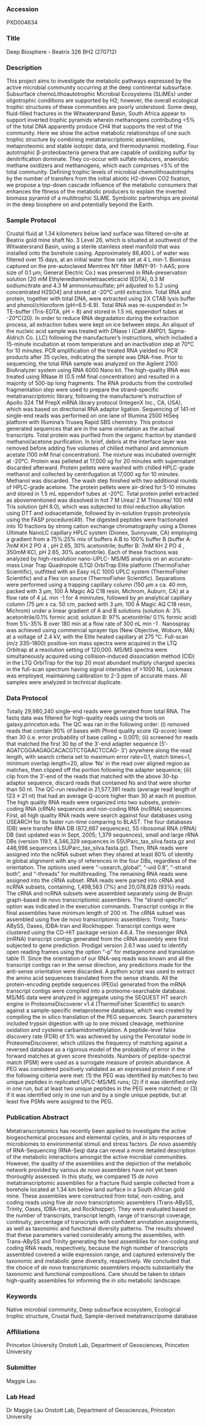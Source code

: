 ### Accession
PXD004634

### Title
Deep Biosphere - Beatrix 326 BH2 (270712)

### Description
This project aims to investigate the metabolic pathways expressed by the active microbial community occurring at the deep continental subsurface. Subsurface chemoLithoautotrophic Microbial Ecosystems (SLiMEs) under oligotrophic conditions are supported by H2; however, the overall ecological trophic structures of these communities are poorly understood. Some deep, fluid-filled fractures in the Witwatersrand Basin, South Africa appear to support inverted trophic pyramids wherein methanogens contributing <5% of the total DNA apparently produce CH4 that supports the rest of the community. Here we show the active metabolic relationships of one such trophic structure by combining metatranscriptomic assemblies, metaproteomic and stable isotopic data, and thermodynamic modeling. Four autotrophic β-proteobacteria genera that are capable of oxidizing sulfur by denitrification dominate. They co-occur with sulfate reducers, anaerobic methane oxidizers and methanogens, which each comprises <5% of the total community. Defining trophic levels of microbial chemolithoautotrophs by the number of transfers from the initial abiotic H2-driven CO2 fixation, we propose a top-down cascade influence of the metabolic consumers that enhances the fitness of the metabolic producers to explain the inverted biomass pyramid of a multitrophic SLiME. Symbiotic partnerships are pivotal in the deep biosphere on and potentially beyond the Earth.

### Sample Protocol
Crustal fluid at 1.34 kilometers below land surface was filtered on-site at Beatrix gold mine shaft No. 3 Level 26, which is situated at southwest of the Witwatersrand Basin, using a sterile stainless steel manifold that was installed onto the borehole casing. Approximately 86,400 L of water was filtered over 15 days, at an initial water flow rate set at 4 L min-1. Biomass captured on the pre-autoclaved Memtrex NY filter (MNY-91- 1-AAS; pore size of 0.1 μm; General Electric Co.) was preserved in RNA-preservation solution [20 mM Ethylenediaminetetraaceticacid (EDTA), 0.3 M sodiumcitrate and 4.3 M ammoniumsulfate; pH adjusted to 5.2 using concentrated H2SO4] and stored at -20°C until extraction. Total RNA and protein, together with total DNA, were extracted using 2X CTAB lysis buffer and phenol/chloroform (pH=6.5-6.9). Total RNA was re-suspended in 1× TE-buffer (Tris-EDTA, pH = 8) and stored in 1.5 mL eppendorf tubes at -20°C(20). In order to reduce RNA degradation during the extraction process, all extraction tubes were kept on ice between steps. An aliquot of the nucleic acid sample was treated with DNase I (Cat# AMPD1; Sigma-Aldrich Co. LLC) following the manufacturer’s instructions, which included a 15-minute incubation at room temperature and an inactivation step at 70°C for 10 minutes. PCR amplification of the treated RNA yielded no PCR products after 35 cycles, indicating the sample was DNA-free. Prior to sequencing, the total RNA sample was analyzed on the Agilent 2100 BioAnalyzer system using RNA 6000 Nano kit. The high-quality RNA was treated using RNase III (0.5 mM final concentration) and resulted in a majority of 500-bp long fragments. The RNA products from the controlled fragmentation step were used to prepare the strand-specific metatranscriptomic library, following the manufacturer’s instruction of Apollo 324 TM PrepX mRNA library protocol (IntegenX Inc., CA, USA), which was based on directional RNA adaptor ligation. Sequencing of 141-nt single-end reads was performed on one lane of Illumina 2500 HiSeq platform with Illumina’s Truseq Rapid SBS chemistry. This protocol generated sequences that are in the same orientation as the actual transcripts. Total protein was purified from the organic fraction by standard methanol/acetone purification. In brief, debris at the interface layer was removed before adding five volumes of chilled methanol and ammonium acetate (100 mM final concentration). The mixture was incubated overnight at -20°C. Protein was pelleted at 17,000 xg for 20 minutes with supernatant discarded afterward. Protein pellets were washed with chilled HPLC-grade methanol and collected by centrifugation at 17,000 xg for 10 minutes. Methanol was discarded. The wash step finished with two additional rounds of HPLC-grade acetone. The protein pellets were air-dried for 5-10 minutes and stored in 1.5 mL eppendorf tubes at -20°C. Total protein pellet extracted as abovementioned was dissolved in hot 7 M Urea/ 2 M Thiourea/ 100 mM Tris solution (pH 8.0), which was subjected to thiol reduction alkylation using DTT and iodoacetamide, followed by in-solution trypsin proteolysis using the FASP procedure(49). The digested peptides were fractionated into 10 fractions by strong cation exchange chromatography using a Dionex Ultimate NanoLC capillary HPLC system (Dionex, Sunnyvale, CA) employing a gradient from a 75%:25% mix of buffers A:B to 100% buffer B (buffer A: 7mM KH 2 PO 4 , pH 2.65, 30% acetonitrile; buffer B: 7mM KH 2 PO 4 , 350mM KCl, pH 2.65, 30% acetonitrile). Each of these fractions was analyzed by high-resolution nano-UPLC- MS/MS analysis on an accurate-mass Linar Trap Quadropole (LTQ) OrbiTrap Elite platform (ThermoFisher Scientific), outfitted with an Easy nLC 1000 UPLC system (ThermoFisher Scientific) and a Flex ion source (ThermoFisher Scientific). Separations were performed using a trapping capillary column (150 μm x ca. 40 mm, packed with 3 μm, 100 Å Magic AQ C18 resin, Michrom, Auburn, CA) at a flow rate of 4 μL min -1 for 4 mininutes, followed by an analytical capillary column (75 μm x ca. 50 cm, packed with 3 μm, 100 Å Magic AQ C18 resin, Michrom) under a linear gradient of A and B solutions (solution A: 3% acetonitrile/0.1% formic acid; solution B: 97% acetonitrile/ 0.1% formic acid) from 5%-35% B over 180 min at a flow rate of 300 nL min -1 . Nanospray was achieved using commercial sprayer tips (New Objective, Woburn, MA) at a voltage of 2.4 kV, with the Elite heated capillary at 275 °C. Full-scan (m/z 335–1800) positive-ion mass spectra were acquired in the LTQ Orbitrap at a resolution setting of 120,000. MS/MS spectra were simultaneously acquired using collision-induced dissociation method (CID) in the LTQ OrbiTrap for the top 20 most abundant multiply charged species in the full-scan spectrum having signal intensities of >1000 NL. Lockmass was employed, maintaining calibration to 2-3 ppm of accurate mass. All samples were analyzed in technical duplicate.

### Data Protocol
Totally 29,980,240 single-end reads were generated from total RNA. The fastq data was filtered for high-quality reads using the tools on galaxy.princeton.edu. The QC was ran in the following order: (i) removed reads that contain 90% of bases with Phred quality score (Q-score) lower than 30 (i.e. error probability of base calling = 0.001); (ii) screened for reads that matched the first 30 bp of the 3’-end adapter sequence (5’-AGATCGGAAGAGCACACGTCTGAACTCCAG- 3’) anywhere along the read length, with search criteria set to maximum error rate=0.1, match times=1, minimum overlap length=20, allow ‘Ns’ in the read over aligned region as matches, then clipped off the portion following the adapter sequence; (iii) clip from the 3’-end of the reads that matched with the above 30-bp adaptor sequence, discard reads that contained Ns and that were shorter than 50 nt. The QC-run resulted in 21,577,391 reads (average read length of 123 ± 21 nt) that had an average Q-score higher than 30 at each nt position. The high quality RNA reads were organized into two subsets, protein-coding RNA (cRNA) sequences and non-coding RNA (ncRNA) sequences. First, all high quality RNA reads were search against four databases using USEARCH for its faster run-time comparing to BLAST. The four databases (DB) were transfer RNA DB (872,667 sequences), 5S ribosomal RNA (rRNA) DB (last updated was in Sept, 2005; 1,379 sequences), small and large rRNA DBs (version 119.1; 4,346,329 sequences in SSUParc_tax_silva.fasta.gz and 446,998 sequences LSUParc_tax_silva.fasta.gz). Then, RNA reads were assigned into the ncRNA subset when they shared at least 80% of identity in global alignment with any of references in the four DBs, regardless of the orientation. The options used were “-usearch_global”, “-uid 0.8”, “-strand both”, and “-threads” for multithreading. The remaining RNA reads were assigned into the cRNA subset. RNA reads were parsed into cRNA and ncRNA subsets, containing, 1,498,563 (7%) and 20,078,828 (93%) reads. The cRNA and ncRNA subsets were assembled separately using de Bruijn graph-based de novo transcriptiomic assemblers. The “strand-specific” option was indicated in the execution commands. Transcript contigs in the final assemblies have minimum length of 200 nt. The cRNA subset was assembled using five de novo transcriptomic assemblers: Trinity, Trans-ABySS, Oases, IDBA-tran and Rockhopper. Transcript contigs were clustered using the CD-HIT package version 4.6.4. The messenger RNA (mRNA) transcript contigs generated from the cRNA assembly were first subjected to gene prediction. Prodigal version 2.6.1 was used to identify open reading frames using the option “-p” for metagenome and translation table 11. Since the orientation of our RNA-seq reads was known and all the transcript contigs ran in the sense direction, any predictions made for the anti-sense orientation were discarded. A python script was used to extract the amino acid sequences translated from the sense strands. All the protein-encoding peptide sequences (PEGs) generated from the mRNA transcript contigs were compiled into a proteome-searchable database. MS/MS data were analyzed in aggregate using the SEQUEST HT search engine in ProteomeDiscoverer v1.4 (ThermoFisher Scientific) to search against a sample-specific metaproteome database, which was created by compiling the in silico translation of the PEG sequences. Search parameters included trypsin digestion with up to one missed cleavage, methionine oxidation and cysteine carbamidomethylation. A peptide-level false discovery rate (FDR) of 5% was achieved by using the Percolator node in ProteomeDiscoverer, which utilizes the frequency of matching against a reversed database as a rigorous model of the probability of error in the forward matches at given score thresholds. Numbers of peptide-spectral match (PSM) were used as a surrogate measure of protein abundance. A PEG was considered positively validated as an expressed protein if one of the following criteria were met: (1) the PEG was identified by matches to two unique peptides in replicated UPLC-MS/MS runs; (2) if it was identified only in one run, but at least two unique peptides in the PEG were matched; or (3) if it was identified only in one run and by a single unique peptide, but at least five PSMs were assigned to the PEG.

### Publication Abstract
Metatranscriptomics has recently been applied to investigate the active biogeochemical processes and elemental cycles, and <i>in situ</i> responses of microbiomes to environmental stimuli and stress factors. <i>De novo</i> assembly of RNA-Sequencing (RNA-Seq) data can reveal a more detailed description of the metabolic interactions amongst the active microbial communities. However, the quality of the assemblies and the depiction of the metabolic network provided by various <i>de novo</i> assemblers have not yet been thoroughly assessed. In this study, we compared 15 <i>de novo</i> metatranscriptomic assemblies for a fracture fluid sample collected from a borehole located at 1.34 km below land surface in a South African gold mine. These assemblies were constructed from total, non-coding, and coding reads using five <i>de novo</i> transcriptomic assemblers (Trans-ABySS, Trinity, Oases, IDBA-tran, and Rockhopper). They were evaluated based on the number of transcripts, transcript length, range of transcript coverage, continuity, percentage of transcripts with confident annotation assignments, as well as taxonomic and functional diversity patterns. The results showed that these parameters varied considerably among the assemblies, with Trans-ABySS and Trinity generating the best assemblies for non-coding and coding RNA reads, respectively, because the high number of transcripts assembled covered a wide expression range, and captured extensively the taxonomic and metabolic gene diversity, respectively. We concluded that the choice of <i>de novo</i> transcriptomic assemblers impacts substantially the taxonomic and functional compositions. Care should be taken to obtain high-quality assemblies for informing the <i>in situ</i> metabolic landscape.

### Keywords
Native microbial community, Deep subsurface ecosystem, Ecological trophic structure, Crustal fluid, Sample-derived metatranscripome database

### Affiliations
Princeton University
Onstott Lab, Department of Geosciences, Princeton University

### Submitter
Maggie Lau

### Lab Head
Dr Maggie Lau
Onstott Lab, Department of Geosciences, Princeton University


